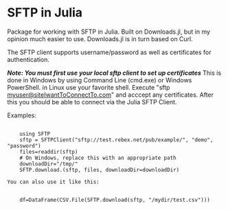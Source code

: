 # SFTP in Julia
Package for working with SFTP in Julia. Built on Downloads.jl, but in my opinion much easier to use. Downloads.jl is in turn based on Curl. 

The SFTP client supports username/password as well as certificates for authentication. 


___Note: You must first use your local sftp client to set up certificates___
This is done in Windows by using Command Line (cmd.exe) or Windows PowerShell. in Linux use your favorite shell. 
Execute "sftp myuser@siteIwantToConnectTo.com" and acccept any certificates. After this you should be able to connect via the Julia SFTP Client. 

Examples:
```

    using SFTP
    sftp = SFTPClient("sftp://test.rebex.net/pub/example/", "demo", "password")
    files=readdir(sftp)
    # On Windows, replace this with an appropriate path
    downloadDir="/tmp/"
    SFTP.download.(sftp, files, downloadDir=downloadDir)

```
    You can also use it like this:
```
    
    df=DataFrame(CSV.File(SFTP.download(sftp, "/mydir/test.csv")))

```

